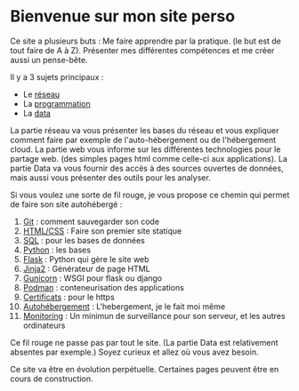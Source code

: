 # Bienvenue sur mon site perso

Ce site a plusieurs buts :
Me faire apprendre par la pratique. (le but est de tout faire de A à Z).
Présenter mes différentes compétences et me créer aussi un pense-bête.

Il y a 3 sujets principaux :

- Le [réseau](reseaux/reseaux_intro.md)
- La [programmation](programmation/programmation_intro.md)
- La [data](data/data_intro.md)

La partie réseau va vous présenter les bases du réseau et vous expliquer comment faire par exemple de l'auto-hébergement ou de l'hébergement cloud.
La partie web vous informe sur les différentes technologies pour le partage web. (des simples pages html comme celle-ci aux applications).
La partie Data va vous fournir des accès à des sources ouvertes de données, mais aussi vous présenter des outils pour les analyser.

Si vous voulez une sorte de fil rouge, je vous propose ce chemin qui permet de faire son site autohébergé :

1. [Git](programmation/git.md) : comment sauvegarder son code
1. [HTML/CSS](programmation/htmlcss.md) : Faire son premier site statique
1. [SQL](data/sql.md) : pour les bases de données
1. [Python](programmation/python.md) : les bases
1. [Flask](programmation/flask.md) : Python qui gère le site web
1. [Jinja2](programmation/jinja.md) : Générateur de page HTML
1. [Gunicorn](reseaux/gunicorn.md) : WSGI pour flask ou django
1. [Podman](reseaux/podman.md) : conteneurisation des applications
1. [Certificats](reseaux/certificats.md) : pour le https
1. [Autohébergement](reseaux/autohebergement.md) : L'hebergement, je le fait moi même
1. [Monitoring](reseaux/monitoring.md) : Un minimun de surveillance pour son serveur, et les autres ordinateurs

Ce fil rouge ne passe pas par tout le site. (La partie Data est relativement absentes par exemple.)
Soyez curieux et allez où vous avez besoin.

Ce site va être en évolution perpétuelle. Certaines pages peuvent être en cours de construction.
